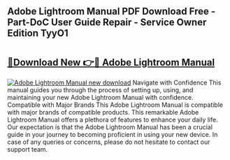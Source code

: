 ## Adobe Lightroom Manual PDF Download Free - Part-DoC User Guide Repair - Service Owner Edition TyyO1

# <h2><a href="http://bc15734.oget.top/?id=Adobe+Lightroom+Manual">🔗Download New 👉🔴 Adobe Lightroom Manual</a></h2>

[![Adobe Lightroom Manual new download](https://i.imgur.com/5g1atiW.png)](http://bc15734.oget.top/?id=Adobe+Lightroom+Manual)
Navigate with Confidence This manual guides you through the process of setting up, using, and maintaining your new Adobe Lightroom Manual with confidence. Compatible with Major Brands This Adobe Lightroom Manual is compatible with major brands of compatible products. This remarkable Adobe Lightroom Manual offers a plethora of features to enhance your daily life. Our expectation is that the Adobe Lightroom Manual has been a crucial guide in your journey to becoming proficient in using your new device. In case of any queries or concerns, please do not hesitate to contact our support team.
